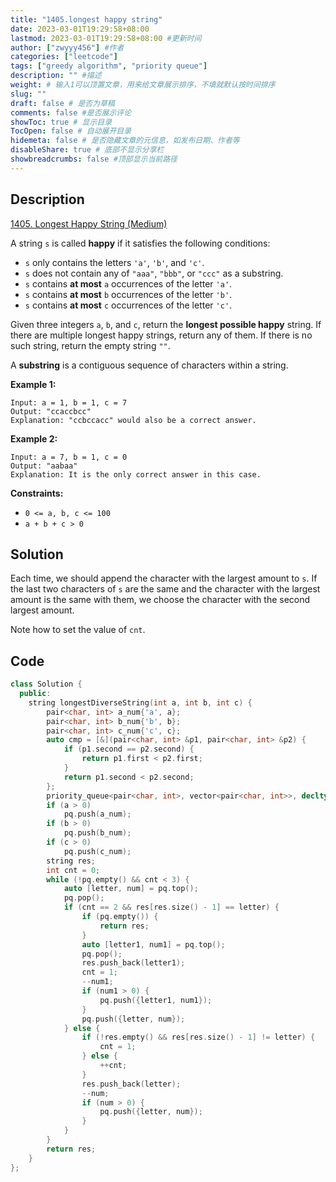```yaml
---
title: "1405.longest happy string"
date: 2023-03-01T19:29:58+08:00
lastmod: 2023-03-01T19:29:58+08:00 #更新时间
author: ["zwyyy456"] #作者
categories: ["leetcode"]
tags: ["greedy algorithm", "priority queue"]
description: "" #描述
weight: # 输入1可以顶置文章，用来给文章展示排序，不填就默认按时间排序
slug: ""
draft: false # 是否为草稿
comments: false #是否展示评论
showToc: true # 显示目录
TocOpen: false # 自动展开目录
hidemeta: false # 是否隐藏文章的元信息，如发布日期、作者等
disableShare: true # 底部不显示分享栏
showbreadcrumbs: false #顶部显示当前路径
---
```

## Description
[1405. Longest Happy String (Medium)](https://leetcode.com/problems/longest-happy-string/)

A string `s` is called **happy** if it satisfies the following conditions:

- `s` only contains the letters `'a'`, `'b'`, and `'c'`.
- `s` does not contain any of `"aaa"`, `"bbb"`, or `"ccc"` as a substring.
- `s` contains **at most** `a` occurrences of the letter `'a'`.
- `s` contains **at most** `b` occurrences of the letter `'b'`.
- `s` contains **at most** `c` occurrences of the letter `'c'`.

Given three integers `a`, `b`, and `c`, return the **longest possible happy** string. If there are
multiple longest happy strings, return any of them. If there is no such string, return the empty
string  `""`.

A **substring** is a contiguous sequence of characters within a string.

**Example 1:**

```
Input: a = 1, b = 1, c = 7
Output: "ccaccbcc"
Explanation: "ccbccacc" would also be a correct answer.

```

**Example 2:**

```
Input: a = 7, b = 1, c = 0
Output: "aabaa"
Explanation: It is the only correct answer in this case.

```

**Constraints:**

- `0 <= a, b, c <= 100`
- `a + b + c > 0`

## Solution
Each time, we should append the character with the largest amount to `s`. If the last two characters of `s` are the same and the character with the largest amount is the same with them, we choose the character with the second largest amount.

Note how to set the value of `cnt`.

## Code
```cpp
class Solution {
  public:
    string longestDiverseString(int a, int b, int c) {
        pair<char, int> a_num{'a', a};
        pair<char, int> b_num{'b', b};
        pair<char, int> c_num{'c', c};
        auto cmp = [&](pair<char, int> &p1, pair<char, int> &p2) {
            if (p1.second == p2.second) {
                return p1.first < p2.first;
            }
            return p1.second < p2.second;
        };
        priority_queue<pair<char, int>, vector<pair<char, int>>, decltype(cmp)> pq(cmp);
        if (a > 0)
            pq.push(a_num);
        if (b > 0)
            pq.push(b_num);
        if (c > 0)
            pq.push(c_num);
        string res;
        int cnt = 0;
        while (!pq.empty() && cnt < 3) {
            auto [letter, num] = pq.top();
            pq.pop();
            if (cnt == 2 && res[res.size() - 1] == letter) {
                if (pq.empty()) {
                    return res;
                }
                auto [letter1, num1] = pq.top();
                pq.pop();
                res.push_back(letter1);
                cnt = 1;
                --num1;
                if (num1 > 0) {
                    pq.push({letter1, num1});
                }
                pq.push({letter, num});
            } else {
                if (!res.empty() && res[res.size() - 1] != letter) {
                    cnt = 1;
                } else {
                    ++cnt;
                }
                res.push_back(letter);
                --num;
                if (num > 0) {
                    pq.push({letter, num});
                }
            }
        }
        return res;
    }
};
```